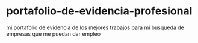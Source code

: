 # portafolio-de-evidencia-profesional
mi portafolio de evidencia de los mejores trabajos para mi busqueda de empresas que me puedan dar empleo
